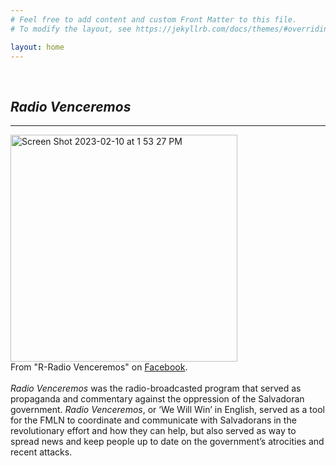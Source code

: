 ```yaml
---
# Feel free to add content and custom Front Matter to this file.
# To modify the layout, see https://jekyllrb.com/docs/themes/#overriding-theme-defaults

layout: home
---
```

<br>
<h2> <i>Radio Venceremos</i></h2>
<hr>
<img width="363" alt="Screen Shot 2023-02-10 at 1 53 27 PM" src="https://user-images.githubusercontent.com/122332459/218185277-c7c72884-5687-4075-bd2b-d6d31c60c58a.png">
<br>
From "R-Radio Venceremos" on <a href="[URL](https://zh-cn.facebook.com/people/R-Radio-Venceremos/100063559471968/?ref=py_c)">Facebook</a>.
<br>
<br>
<i>Radio Venceremos</i> was the radio-broadcasted program that served as propaganda and commentary against the oppression of the Salvadoran government. <i>Radio Venceremos</i>, or ‘We Will Win’ in English, served as a tool for the FMLN to coordinate and communicate with Salvadorans in the revolutionary effort and how they can help, but also served as way to spread news and keep people up to date on the government’s atrocities and recent attacks.
